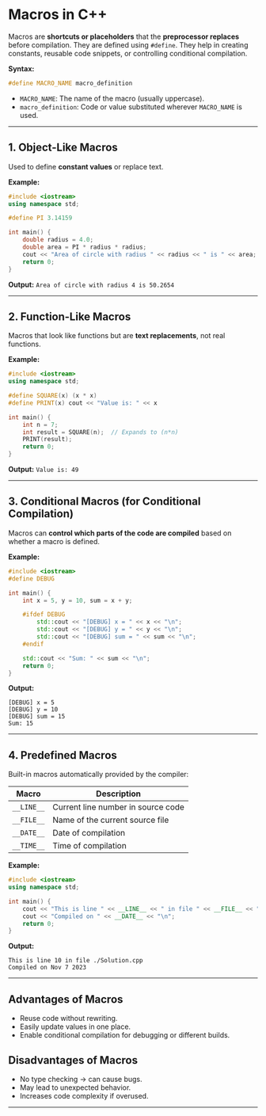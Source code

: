 # **Macros in C++**

Macros are **shortcuts or placeholders** that the **preprocessor replaces** before compilation. They are defined using `#define`.
They help in creating constants, reusable code snippets, or controlling conditional compilation.

**Syntax:**

```cpp
#define MACRO_NAME macro_definition
```

* `MACRO_NAME`: The name of the macro (usually uppercase).
* `macro_definition`: Code or value substituted wherever `MACRO_NAME` is used.

---

## **1. Object-Like Macros**

Used to define **constant values** or replace text.

**Example:**

```cpp
#include <iostream>
using namespace std;

#define PI 3.14159

int main() {
    double radius = 4.0;
    double area = PI * radius * radius;
    cout << "Area of circle with radius " << radius << " is " << area;
    return 0;
}
```

**Output:**
`Area of circle with radius 4 is 50.2654`

---

## **2. Function-Like Macros**

Macros that look like functions but are **text replacements**, not real functions.

**Example:**

```cpp
#include <iostream>
using namespace std;

#define SQUARE(x) (x * x)
#define PRINT(x) cout << "Value is: " << x

int main() {
    int n = 7;
    int result = SQUARE(n);  // Expands to (n*n)
    PRINT(result);
    return 0;
}
```

**Output:**
`Value is: 49`

---

## **3. Conditional Macros (for Conditional Compilation)**

Macros can **control which parts of the code are compiled** based on whether a macro is defined.

**Example:**

```cpp
#include <iostream>
#define DEBUG

int main() {
    int x = 5, y = 10, sum = x + y;

    #ifdef DEBUG
        std::cout << "[DEBUG] x = " << x << "\n";
        std::cout << "[DEBUG] y = " << y << "\n";
        std::cout << "[DEBUG] sum = " << sum << "\n";
    #endif

    std::cout << "Sum: " << sum << "\n";
    return 0;
}
```

**Output:**

```
[DEBUG] x = 5
[DEBUG] y = 10
[DEBUG] sum = 15
Sum: 15
```

---

## **4. Predefined Macros**

Built-in macros automatically provided by the compiler:

| Macro      | Description                        |
| ---------- | ---------------------------------- |
| `__LINE__` | Current line number in source code |
| `__FILE__` | Name of the current source file    |
| `__DATE__` | Date of compilation                |
| `__TIME__` | Time of compilation                |

**Example:**

```cpp
#include <iostream>
using namespace std;

int main() {
    cout << "This is line " << __LINE__ << " in file " << __FILE__ << "\n";
    cout << "Compiled on " << __DATE__ << "\n";
    return 0;
}
```

**Output:**

```
This is line 10 in file ./Solution.cpp
Compiled on Nov 7 2023
```

---

## **Advantages of Macros**

* Reuse code without rewriting.
* Easily update values in one place.
* Enable conditional compilation for debugging or different builds.

## **Disadvantages of Macros**

* No type checking → can cause bugs.
* May lead to unexpected behavior.
* Increases code complexity if overused.

---
